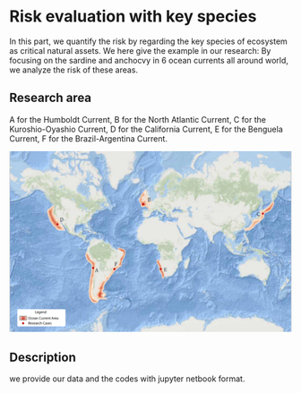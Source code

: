 # Risk evaluation with key species
In this part, we quantify the risk by regarding the key species of ecosystem as critical natural assets. We here give the example in our research: By focusing on the sardine and anchocvy in 6 ocean currents all around world, we analyze the risk of these areas.

## Research area
A for the Humboldt Current, B for the North Atlantic Current, C for the Kuroshio-Oyashio Current, D for the California Current, E for the Benguela Current, F for the Brazil-Argentina Current.

<img src="../illustration_figs/currents.png">

## Description
we provide our data and the codes with jupyter netbook format.

